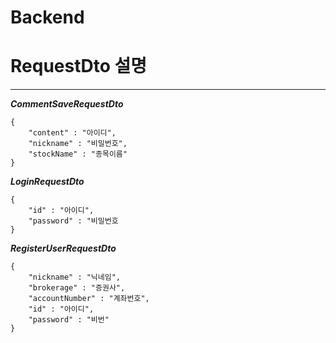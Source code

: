 # Backend
# RequestDto 설명
------------------------------
***CommentSaveRequestDto***
```
{
    "content" : "아이디",
    "nickname" : "비밀번호",
    "stockName" : "종목이름"
}
```

***LoginRequestDto***
```
{
    "id" : "아이디",
    "password" : "비밀번호
}
```

***RegisterUserRequestDto***
```
{
    "nickname" : "닉네임",
    "brokerage" : "증권사",
    "accountNumber" : "계좌번호",
    "id" : "아이디",
    "password" : "비번"
}
```
